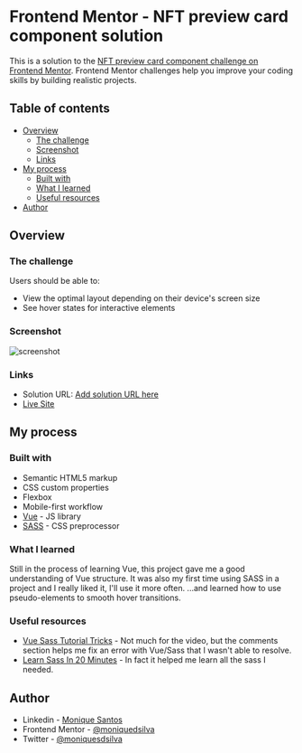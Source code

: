 # Frontend Mentor - NFT preview card component solution

This is a solution to the
[NFT preview card component challenge on Frontend Mentor](https://www.frontendmentor.io/challenges/nft-preview-card-component-SbdUL_w0U).
Frontend Mentor challenges help you improve your coding skills by building
realistic projects.

## Table of contents

- [Overview](#overview)
  - [The challenge](#the-challenge)
  - [Screenshot](#screenshot)
  - [Links](#links)
- [My process](#my-process)
  - [Built with](#built-with)
  - [What I learned](#what-i-learned)
  - [Useful resources](#useful-resources)
- [Author](#author)


## Overview

### The challenge

Users should be able to:

- View the optimal layout depending on their device's screen size
- See hover states for interactive elements

### Screenshot

![screenshot](./public/assets/final-version.png)

### Links

- Solution URL: [Add solution URL here](https://your-solution-url.com)
- [Live Site](https://mss-nft-preview-card.netlify.app/)

## My process

### Built with

- Semantic HTML5 markup
- CSS custom properties
- Flexbox
- Mobile-first workflow
- [Vue](https://v3.vuejs.org/) - JS library
- [SASS](https://sass-lang.com/) - CSS preprocessor 

### What I learned

Still in the process of learning Vue, this project gave me a good understanding of Vue structure. It was also my first time using SASS in a project and I really liked it, I'll use it more often.
...and learned how to use pseudo-elements to smooth hover transitions.

### Useful resources

- [Vue Sass Tutorial Tricks](https://youtu.be/agaC4oKn_0k) - Not much for the video, but the comments section helps me fix an error with Vue/Sass that I wasn't able to resolve.
- [Learn Sass In 20 Minutes](https://youtu.be/Zz6eOVaaelI) - In fact it helped me learn all the sass I needed.

## Author

- Linkedin - [Monique Santos](https://www.linkedin.com/in/moniquesilva95/)
- Frontend Mentor - [@moniquedsilva](https://www.frontendmentor.io/profile/moniquedsilva)
- Twitter - [@moniquesdsilva](https://twitter.com/moniquesdsilva)
